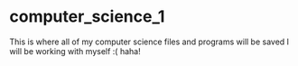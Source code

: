 computer_science_1
==================

This is where all of my computer science files and programs will be saved
I will be working with myself :( haha!
